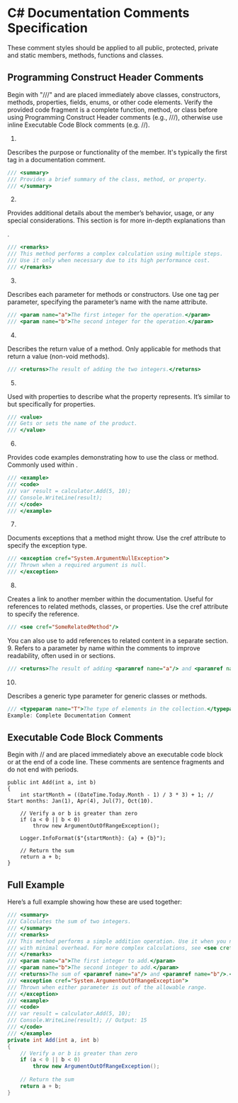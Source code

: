 # C# Documentation Comments Specification
These comment styles should be applied to all public, protected, private and static members, methods, functions and classes.

## Programming Construct Header Comments
Begin with "///" and are placed immediately above classes, constructors, methods, properties, fields, enums, or other code elements.
Verify the provided code fragment is a complete function, method, or class before using Programming Construct Header comments (e.g., ///), otherwise use inline Executable Code Block comments (e.g. //).

1. <summary>
Describes the purpose or functionality of the member. It's typically the first tag in a documentation comment.
```csharp
/// <summary>
/// Provides a brief summary of the class, method, or property.
/// </summary>
```
2. <remarks>
Provides additional details about the member’s behavior, usage, or any special considerations. This section is for more in-depth explanations than <summary>.
```csharp
/// <remarks>
/// This method performs a complex calculation using multiple steps.
/// Use it only when necessary due to its high performance cost.
/// </remarks>
```
3. <param>
Describes each parameter for methods or constructors. Use one <param> tag per parameter, specifying the parameter’s name with the name attribute.
```csharp
/// <param name="a">The first integer for the operation.</param>
/// <param name="b">The second integer for the operation.</param>
```
4. <returns>
Describes the return value of a method. Only applicable for methods that return a value (non-void methods).
```csharp
/// <returns>The result of adding the two integers.</returns>
```
5. <value>
Used with properties to describe what the property represents. It’s similar to <returns> but specifically for properties.
```csharp
/// <value>
/// Gets or sets the name of the product.
/// </value>
```
6. <example>
Provides code examples demonstrating how to use the class or method. Commonly used within <remarks>.
```csharp
/// <example>
/// <code>
/// var result = calculator.Add(5, 10);
/// Console.WriteLine(result);
/// </code>
/// </example>
```
7. <exception>
Documents exceptions that a method might throw. Use the cref attribute to specify the exception type.
```csharp
/// <exception cref="System.ArgumentNullException">
/// Thrown when a required argument is null.
/// </exception>
```
8. <see>
Creates a link to another member within the documentation. Useful for references to related methods, classes, or properties. Use the cref attribute to specify the reference.
```csharp
/// <see cref="SomeRelatedMethod"/>
```
You can also use <seealso> to add references to related content in a separate section.
9. <paramref>
Refers to a parameter by name within the comments to improve readability, often used in <remarks> or <returns> sections.
```csharp
/// <returns>The result of adding <paramref name="a"/> and <paramref name="b"/>.</returns>
```
10. <typeparam>
Describes a generic type parameter for generic classes or methods.
```csharp
/// <typeparam name="T">The type of elements in the collection.</typeparam>
Example: Complete Documentation Comment
```

## Executable Code Block Comments
Begin with // and are placed immediately above an executable code block or at the end of a code line.  These comments are sentence fragments and do not end with periods.

```chsarp
public int Add(int a, int b)
{
	int startMonth = ((DateTime.Today.Month - 1) / 3 * 3) + 1; // Start months: Jan(1), Apr(4), Jul(7), Oct(10).

	// Verify a or b is greater than zero
    if (a < 0 || b < 0)
        throw new ArgumentOutOfRangeException();
    
	Logger.InfoFormat($"{startMonth}: {a} + {b}");
	
	// Return the sum
    return a + b;
}
```

## Full Example
Here’s a full example showing how these are used together:

```csharp
/// <summary>
/// Calculates the sum of two integers.
/// </summary>
/// <remarks>
/// This method performs a simple addition operation. Use it when you need a quick calculation
/// with minimal overhead. For more complex calculations, see <see cref="AdvancedCalculator"/>.
/// </remarks>
/// <param name="a">The first integer to add.</param>
/// <param name="b">The second integer to add.</param>
/// <returns>The sum of <paramref name="a"/> and <paramref name="b"/>.</returns>
/// <exception cref="System.ArgumentOutOfRangeException">
/// Thrown when either parameter is out of the allowable range.
/// </exception>
/// <example>
/// <code>
/// var result = calculator.Add(5, 10);
/// Console.WriteLine(result); // Output: 15
/// </code>
/// </example>
private int Add(int a, int b)
{
	// Verify a or b is greater than zero
    if (a < 0 || b < 0)
        throw new ArgumentOutOfRangeException();
    
	// Return the sum
    return a + b;
}
```